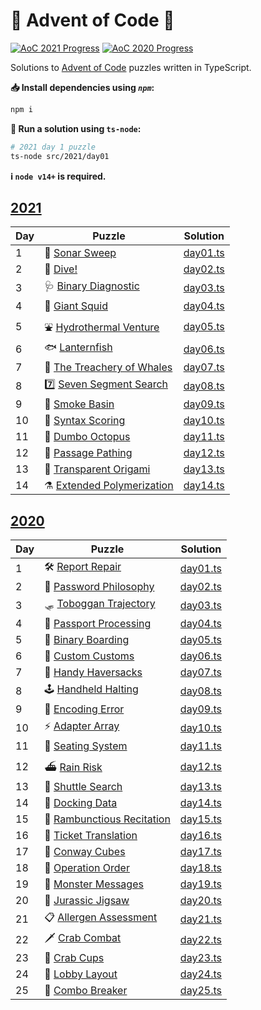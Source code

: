 # 🎄 Advent of Code 🎄

[![AoC 2021 Progress](https://img.shields.io/badge/AoC%202021-14%2F25-blue?logo=typescript&logoWidth=10)](./src/2021/)
[![AoC 2020 Progress](https://img.shields.io/badge/AoC%202020-25%2F25-gold?logo=typescript&logoWidth=10)](./src/2020/)

Solutions to [Advent of Code](https://adventofcode.com/) puzzles written in TypeScript.

**📥 Install dependencies using *`npm`*:**

```bash
npm i
```

**🏃 Run a solution using `ts-node`:**

```bash
# 2021 day 1 puzzle
ts-node src/2021/day01
```

**ℹ️ ️`node v14+` is required.**

## [2021](https://adventofcode.com/2021)

| Day | Puzzle | Solution |
|---|---|---|
| 1 | 📡 [Sonar Sweep](https://adventofcode.com/2021/day/1) | [day01.ts](./src/2021/day01.ts) |
| 2 | 🤿 [Dive!](https://adventofcode.com/2021/day/2) | [day02.ts](./src/2021/day02.ts) |
| 3 | 🩺 [Binary Diagnostic](https://adventofcode.com/2021/day/3) | [day03.ts](./src/2021/day03.ts) |
| 4 | 🦑 [Giant Squid](https://adventofcode.com/2021/day/4) | [day04.ts](./src/2021/day04.ts) |
| 5 | ⛲ [Hydrothermal Venture](https://adventofcode.com/2021/day/5) | [day05.ts](./src/2021/day05.ts) |
| 6 | 🐟 [Lanternfish](https://adventofcode.com/2021/day/6) | [day06.ts](./src/2021/day06.ts) |
| 7 | 🐋 [The Treachery of Whales](https://adventofcode.com/2021/day/7) | [day07.ts](./src/2021/day07.ts) |
| 8 | 7️⃣ [Seven Segment Search](https://adventofcode.com/2021/day/8) | [day08.ts](./src/2021/day08.ts) |
| 9 | 💨 [Smoke Basin](https://adventofcode.com/2021/day/9) | [day09.ts](./src/2021/day09.ts) |
| 10 | 🔣 [Syntax Scoring](https://adventofcode.com/2021/day/10) | [day10.ts](./src/2021/day10.ts) |
| 11 | 🐙 [Dumbo Octopus](https://adventofcode.com/2021/day/11) | [day11.ts](./src/2021/day11.ts) |
| 12 | 🚧 [Passage Pathing](https://adventofcode.com/2021/day/12) | [day12.ts](./src/2021/day12.ts) |
| 13 | 🦢️ [Transparent Origami](https://adventofcode.com/2021/day/13) | [day13.ts](./src/2021/day13.ts) |
| 14 | ⚗️ [Extended Polymerization](https://adventofcode.com/2021/day/14) | [day14.ts](./src/2021/day14.ts) |

## [2020](https://adventofcode.com/2020/)

| Day | Puzzle | Solution |
|---|---|---|
| 1 | 🛠️ [Report Repair](https://adventofcode.com/2020/day/1) | [day01.ts](./src/2020/day01.ts)|
| 2 | 🔑 [Password Philosophy](https://adventofcode.com/2020/day/2) | [day02.ts](./src/2020/day02.ts)|
| 3 | 🛷 [Toboggan Trajectory](https://adventofcode.com/2020/day/3) | [day03.ts](./src/2020/day03.ts)|
| 4 | 🛂 [Passport Processing](https://adventofcode.com/2020/day/4) | [day04.ts](./src/2020/day04.ts)|
| 5 | 🛫 [Binary Boarding](https://adventofcode.com/2020/day/5) | [day05.ts](./src/2020/day05.ts)|
| 6 | 🛃 [Custom Customs](https://adventofcode.com/2020/day/6) | [day06.ts](./src/2020/day06.ts)|
| 7 | 👜 [Handy Haversacks](https://adventofcode.com/2020/day/7) | [day07.ts](./src/2020/day07.ts)|
| 8 | 🕹️ [Handheld Halting](https://adventofcode.com/2020/day/8) | [day08.ts](./src/2020/day08.ts)|
| 9 | 🔢 [Encoding Error](https://adventofcode.com/2020/day/9) | [day09.ts](./src/2020/day09.ts)|
| 10 | ⚡ [Adapter Array](https://adventofcode.com/2020/day/10) | [day10.ts](./src/2020/day10.ts)|
| 11 | 💺 [Seating System](https://adventofcode.com/2020/day/11) | [day11.ts](./src/2020/day11.ts)|
| 12 | ⛴️ [Rain Risk](https://adventofcode.com/2020/day/12) | [day12.ts](./src/2020/day12.ts)|
| 13 | 🚌 [Shuttle Search](https://adventofcode.com/2020/day/13) | [day13.ts](./src/2020/day13.ts)|
| 14 | 💾 [Docking Data](https://adventofcode.com/2020/day/14) | [day14.ts](./src/2020/day14.ts)|
| 15 | 🧝 [Rambunctious Recitation](https://adventofcode.com/2020/day/15) | [day15.ts](./src/2020/day15.ts)|
| 16 | 🎫 [Ticket Translation](https://adventofcode.com/2020/day/16) | [day16.ts](./src/2020/day16.ts)|
| 17 | 🧊 [Conway Cubes](https://adventofcode.com/2020/day/17) | [day17.ts](./src/2020/day17.ts)|
| 18 | 🧮 [Operation Order](https://adventofcode.com/2020/day/18) | [day18.ts](./src/2020/day18.ts)|
| 19 | 👹 [Monster Messages](https://adventofcode.com/2020/day/19) | [day19.ts](./src/2020/day19.ts)|
| 20 | 🐉 [Jurassic Jigsaw](https://adventofcode.com/2020/day/20) | [day20.ts](./src/2020/day20.ts)|
| 21 | 📋 [Allergen Assessment](https://adventofcode.com/2020/day/21) | [day21.ts](./src/2020/day21.ts)|
| 22 | 🗡️ [Crab Combat](https://adventofcode.com/2020/day/22) | [day22.ts](./src/2020/day22.ts)|
| 23 | 🦀 [Crab Cups](https://adventofcode.com/2020/day/23) | [day23.ts](./src/2020/day23.ts)|
| 24 | 🏨 [Lobby Layout](https://adventofcode.com/2020/day/24) | [day24.ts](./src/2020/day24.ts)|
| 25 | 🌟 [Combo Breaker](https://adventofcode.com/2020/day/25) | [day25.ts](./src/2020/day25.ts)|
